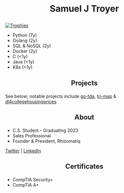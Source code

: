 # <p align="center">Samuel J Troyer</p>

[![Trophies](https://github-profile-trophy.vercel.app/?username=samjtro&theme=oldie&title=Commits,Repositories,Issues,PullRequest)](https://github.com/ryo-ma/github-profile-trophy)

- Python (7y)
- Golang (2y)
- SQL & NoSQL (2y)
- Docker (2y)
- C (<1y)
- Java (<1y)
- K8s (<1y)

## <p align="center">Projects</p>

See below; notable projects include [go-tda](https://github.com/samjtro/go-tda), [tri-map](https://github.com/samjtro/tri-map) & [dl4collegehousingprices](https://github.com/samjtro/dl4collegehousingprices).

## <p align="center">About</p>

- C.S. Student - Graduating 2023
- Sales Professional
- Founder & President, Rhizomatiq

[Twitter](https://twitter.com/samjtro) | [LinkedIn](https://www.linkedin.com/in/samtroyer/)

## <p align="center">Certificates</p>

- CompTIA Security+
- CompTIA A+